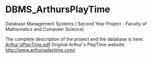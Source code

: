 # DBMS_ArthursPlayTime
Database Management Systems ( Second Year Project - Faculty of Mathematics and Computer Science)

The complete description of the project and the database is here: [Arthur'sPlayTime.pdf](https://github.com/alexion2001/DBMS_ArthursPlayTime/files/7937109/Arthur.sPlayTime.pdf)
Original Arthur's PlayTime website: http://www.arthursplaytime.com/

